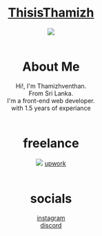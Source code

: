 <h1 align="center" text-decoration="none"><a href="https://thamizh.is-a.dev/">ThisisThamizh</a></h1>
<div align="center">
<a href="https://www.buymeacoffee.com/thisisthamizh"><img src="https://img.buymeacoffee.com/button-api/?text=Buy me a pizza&emoji=🍕&slug=thisisthamizh&button_colour=FFDD00&font_colour=000000&font_family=Comic&outline_colour=000000&coffee_colour=ffffff" /></a>
</div>

<br>

<div align="center">
  <h1 align="center">About Me</h1>
Hi!, I'm Thamizhventhan.<br>
From Sri Lanka.<br>
I'm a front-end web developer.<br>
with 1.5 years of experiance <br>
</div>

<br>

<div align="center">
  <h1 align="center">freelance</h1>
  <a href=""><img src="https://thamizh.is-a.dev/source/images/upwork.png"/></a>
<a href="https://www.upwork.com/freelancers/~01c1d35f3a3fc1203e?viewMode=1">upwork</a>
</div>

<br>

<div align="center">
  <h1 align="center">socials</h1>
<a href="https://instagram.com/thisis_thamizh">instagram</a> <br>
<a href="https://discord.gg/2KNQQWF7Ku">discord</a>
</div>
